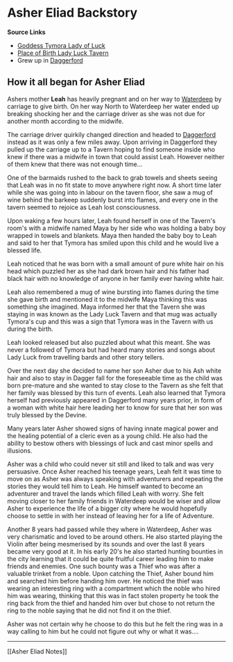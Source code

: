 

# Asher Eliad Backstory 

**Source Links**
- [Goddess Tymora Lady of Luck](https://forgottenrealms.fandom.com/wiki/Tymora)
- [Place of Birth Lady Luck Tavern](https://forgottenrealms.fandom.com/wiki/Lady_Luck_Tavern)
- Grew up in [Daggerford](https://forgottenrealms.fandom.com/wiki/Daggerford)


## How it all began for Asher Eliad
Ashers mother **Leah** has heavily pregnant and on her way to [Waterdeep](https://forgottenrealms.fandom.com/wiki/Waterdeep) by carriage to give birth. On her way North to Waterdeep her water ended up breaking shocking her and the carriage driver as she was not due for another month according to the midwife. 

The carriage driver quirkily changed direction and headed to [Daggerford](https://forgottenrealms.fandom.com/wiki/Daggerford) instead as it was only a few miles away. Upon arriving in Daggerford they pulled up the carriage up to a Tavern hoping to find someone inside who knew if there was a midwife in town that could assist Leah. However neither of them knew that there was not enough time... 

One of the barmaids rushed to the back to grab towels and sheets seeing that Leah was in no fit state to move anywhere right now. A short time later while she was going into in labour on the tavern floor, she saw a mug of wine behind the barkeep suddenly burst into flames, and every one in the tavern seemed to rejoice as Leah lost consciousness. 

Upon waking a few hours later, Leah found herself in one of the Tavern's room's with a midwife named Maya by her side who was holding a baby boy wrapped in towels and blankets. Maya then handed the baby boy to Leah and said to her that Tymora has smiled upon this child and he would live a blessed life.

Leah noticed that he was born with a small amount of pure white hair on his head which puzzled her as she had dark brown hair and his father had black hair with no knowledge of anyone in her family ever having white hair. 

Leah also remembered a mug of wine bursting into flames during the time she gave birth and mentioned it to the midwife Maya thinking this was something she imagined. Maya informed her that the Tavern she was staying in was known as the Lady Luck Tavern and that mug was actually Tymora's cup and this was a sign that Tymora was in the Tavern with us during the birth.

Leah looked released but also puzzled about what this meant. She was never a followed of Tymora but had heard many stories and songs about Lady Luck from travelling bards and other story tellers. 

Over the next day she decided to name her son Asher due to his Ash white hair and also to stay in Dagger fall for the foreseeable time as the child was born pre-mature and she wanted to stay close to the Tavern as she felt that her family was blessed by this turn of events. Leah also learned that Tymora herself had previously appeared in Daggerford many years prior, in form of a woman with white hair here leading her to know for sure that her son was truly blessed by the Devine. 


Many years later Asher showed signs of having innate magical power and the healing potential of a cleric even as a young child. He also had the ability to bestow others with blessings of luck and cast minor spells and illusions. 

Asher was a child who could never sit still and liked to talk and was very persuasive. Once Asher reached his teenage years, Leah felt it was time to move on as Asher was always speaking with adventurers and repeating the stories they would tell him to Leah. He himself wanted to become an adventurer and travel the lands which filled Leah with worry. She felt moving closer to her family friends in Waterdeep would be wiser and allow Asher to experience the life of a bigger city where he would hopefully choose to settle in with her instead of leaving her for a life of Adventure.  

Another 8 years had passed while they where in Waterdeep, Asher was very charismatic and loved to be around others. He also started playing the Violin after being mesmerised by its sounds and over the last 8 years became very good at it. In his early 20's he also started hunting bounties in the city learning that it could be quite fruitful career leading him to make friends and enemies. One such bounty was a Thief who was after a valuable trinket from a noble. Upon catching the Thief, Asher bound him and searched him before handing him over. He noticed the thief was wearing an interesting ring with a compartment which the noble who hired him was wearing, thinking that this was in fact stolen property he took the ring back from the thief and handed him over but chose to not return the ring to the noble saying that he did not find it on the thief. 

Asher was not certain why he choose to do this but he felt the ring was in a way calling to him but he could not figure out why or what it was....



---
[[Asher Eliad Notes]]